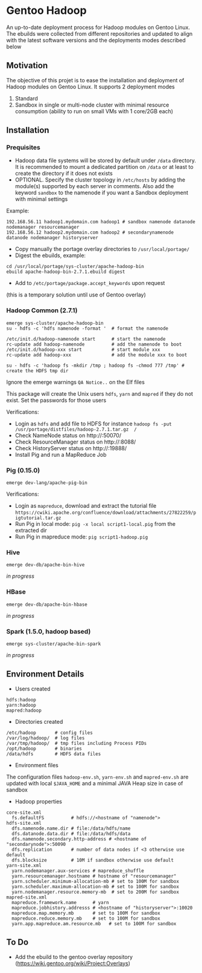 # Gentoo Hadoop
An up-to-date deployment process for Hadoop modules on Gentoo Linux. The ebuilds were collected from different repositories and updated to align with the latest software versions and the deployments modes described below

## Motivation

The objective of this projet is to ease the installation and deployment of Hadoop modules on Gentoo Linux. It supports 2 deployment modes
 1. Standard 
 2. Sandbox in single or multi-node cluster with minimal resource consumption (ability to run on small VMs with 1 core/2GB each)

## Installation
### Prequisites
* Hadoop data file systems will be stored by default under `/data` directory. It is recommended to mount a dedicated partition on `/data` or at least to create the directory if it does not exists
* OPTIONAL. Specify the cluster topology in `/etc/hosts` by adding the module(s) supported by each server in comments. Also add the keyword `sandbox` to the namenode if you want a Sandbox deployment with minimal settings

Example:
~~~
192.168.56.11 hadoop1.mydomain.com hadoop1 # sandbox namenode datanode nodemanager resourcemanager
192.168.56.12 hadoop2.mydomain.com hadoop2 # secondarynamenode datanode nodemanager historyserver
~~~

* Copy manually the portage overlay directories to `/usr/local/portage/`
* Digest the ebuilds, example:
~~~
cd /usr/local/portage/sys-cluster/apache-hadoop-bin
ebuild apache-hadoop-bin-2.7.1.ebuild digest
~~~
* Add to `/etc/portage/package.accept_keywords` upon request

(this is a temporary solution until use of Gentoo overlay)

### Hadoop Common (2.7.1)
~~~
emerge sys-cluster/apache-hadoop-bin
su - hdfs -c 'hdfs namenode -format '  # format the namenode

/etc/init.d/hadoop-namenode start      # start the namenode
rc-update add hadoop-namenode          # add the namenode to boot
/etc/init.d/hadoop-xxx start           # start module xxx 
rc-update add hadoop-xxx               # add the module xxx to boot

su - hdfs -c 'hadoop fs -mkdir /tmp ; hadoop fs -chmod 777 /tmp' # create the HDFS tmp dir

~~~
Ignore the emerge warnings `QA Notice..` on the Elf files

This package will create the Unix users `hdfs`, `yarn` and `mapred` if they do not exist. Set the passwords for those users

Verifications:
* Login as `hdfs` and add file to HDFS for instance `hadoop fs -put  /usr/portage/distfiles/hadoop-2.7.1.tar.gz  /`
* Check NameNode status on http://<namenode>:50070/
* Check ResourceManager status on http://<resourcemanager>:8088/
* Check HistoryServer status on http://<historyserver>:19888/
* Install Pig and run a MapReduce Job

### Pig (0.15.0)
~~~
emerge dev-lang/apache-pig-bin
~~~
Verifications:
* Login as `mapreduce`, download and extract the tutorial file `https://cwiki.apache.org/confluence/download/attachments/27822259/pigtutorial.tar.gz` 
* Run Pig in local mode: `pig -x local script1-local.pig` from the extracted dir
* Run Pig in mapreduce mode: `pig script1-hadoop.pig`


### Hive
~~~
emerge dev-db/apache-bin-hive
~~~
*in progress*

### HBase
~~~
emerge dev-db/apache-bin-hbase
~~~
*in progress*

### Spark (1.5.0, hadoop based)
~~~
emerge sys-cluster/apache-bin-spark
~~~
*in progress*

## Environment Details
* Users created
~~~
hdfs:hadoop
yarn:hadoop
mapred:hadoop
~~~
* Directories created
~~~
/etc/hadoop       # config files
/var/log/hadoop/  # log files
/var/tmp/hadoop/  # tmp files including Process PIDs
/opt/hadoop       # binaries
/data/hdfs        # HDFS data files
~~~
* Environment files

The configuration files `hadoop-env.sh`, `yarn-env.sh` and `mapred-env.sh` are updated with local `$JAVA_HOME` and a minimal JAVA Heap size in case of sandbox
* Hadoop properties
~~~
core-site.xml
  fs.defaultFS          # hdfs://<hostname of "namenode">
hdfs-site.xml
  dfs.namenode.name.dir # file:/data/hdfs/name
  dfs.datanode.data.dir # file:/data/hdfs/data
  dfs.namenode.secondary.http-address # <hostname of "secondarynode">:50090
  dfs.replication       # number of data nodes if <3 otherwise use default
  dfs.blocksize         # 10M if sandbox otherwise use default
yarn-site.xml
  yarn.nodemanager.aux-services # mapreduce_shuffle
  yarn.resourcemanager.hostname # hostname of "resourcemanager"
  yarn.scheduler.minimum-allocation-mb # set to 100M for sandbox 
  yarn.scheduler.maximum-allocation-mb # set to 100M for sandbox
  yarn.nodemanager.resource.memory-mb  # set to 200M for sandbox 
mapred-site.xml
  mapreduce.framework.name      # yarn
  mapreduce.jobhistory.addresss # <hostname of "historyserver">:10020
  mapreduce.map.memory.mb       # set to 100M for sandbox 
  mapreduce.reduce.memory.mb    # set to 100M for sandbox 
  yarn.app.mapreduce.am.resource.mb   # set to 100M for sandbox
~~~

## To Do

* Add the ebuild to the gentoo overlay repository (https://wiki.gentoo.org/wiki/Project:Overlays)



